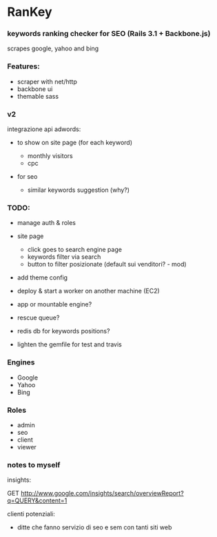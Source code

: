 # RanKey

### keywords ranking checker for SEO (Rails 3.1 + Backbone.js)

scrapes google, yahoo and bing 

### Features:

- scraper with net/http 
- backbone ui
- themable sass

### v2

integrazione api adwords:

- to show on site page (for each keyword)
  - monthly visitors 
  - cpc

- for seo
  - similar keywords suggestion (why?)

### TODO:

- manage auth & roles

- site page
  - click goes to search engine page
  - keywords filter via search
  - button to filter posizionate (default sui venditori? - mod)
- add theme config 
- deploy & start a worker on another machine (EC2) 
- app or mountable engine?
- rescue queue?
- redis db for keywords positions?

- lighten the gemfile for test and travis

### Engines

- Google
- Yahoo
- Bing

### Roles

- admin
- seo
- client
- viewer



### notes to myself

insights:

GET http://www.google.com/insights/search/overviewReport?q=QUERY&content=1


clienti potenziali:

- ditte che fanno servizio di seo e sem con tanti siti web 




